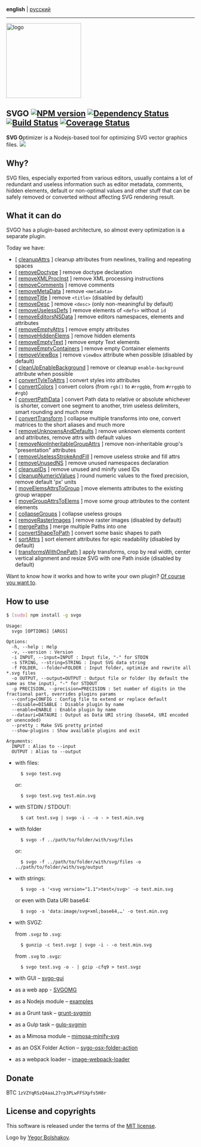 **english** | [русский](https://github.com/svg/svgo/blob/master/README.ru.md)
- - -

<img src="https://svg.github.io/svgo-logo.svg" width="200" height="200" alt="logo"/>

## SVGO [![NPM version](https://badge.fury.io/js/svgo.svg)](https://npmjs.org/package/svgo) [![Dependency Status](https://gemnasium.com/svg/svgo.png)](https://gemnasium.com/svg/svgo) [![Build Status](https://secure.travis-ci.org/svg/svgo.svg)](https://travis-ci.org/svg/svgo) [![Coverage Status](https://img.shields.io/coveralls/svg/svgo.svg)](https://coveralls.io/r/svg/svgo?branch=master)

**SVG O**ptimizer is a Nodejs-based tool for optimizing SVG vector graphics files.
![](https://mc.yandex.ru/watch/18431326)

## Why?

SVG files, especially exported from various editors, usually contains a lot of redundant and useless information such as editor metadata, comments, hidden elements, default or non-optimal values and other stuff that can be safely removed or converted without affecting SVG rendering result.

## What it can do

SVGO has a plugin-based architecture, so almost every optimization is a separate plugin.

Today we have:

* [ [ cleanupAttrs](https://github.com/svg/svgo/blob/master/plugins/cleanupAttrs.js) ] cleanup attributes from newlines, trailing and repeating spaces
* [ [ removeDoctype](https://github.com/svg/svgo/blob/master/plugins/removeDoctype.js) ] remove doctype declaration
* [ [ removeXMLProcInst](https://github.com/svg/svgo/blob/master/plugins/removeXMLProcInst.js) ] remove XML processing instructions
* [ [ removeComments](https://github.com/svg/svgo/blob/master/plugins/removeComments.js) ] remove comments
* [ [ removeMetaData](https://github.com/svg/svgo/blob/master/plugins/removeMetadata.js) ] remove `<metadata>`
* [ [ removeTitle](https://github.com/svg/svgo/blob/master/plugins/removeTitle.js) ] remove `<title>` (disabled by default)
* [ [ removeDesc](https://github.com/svg/svgo/blob/master/plugins/removeDesc.js) ] remove `<desc>` (only non-meaningful by default)
* [ [ removeUselessDefs](https://github.com/svg/svgo/blob/master/plugins/removeUselessDefs.js) ] remove elements of `<defs>` without `id`
* [ [ removeEditorsNSData](https://github.com/svg/svgo/blob/master/plugins/removeEditorsNSData.js) ] remove editors namespaces, elements and attributes
* [ [ removeEmptyAttrs](https://github.com/svg/svgo/blob/master/plugins/removeEmptyAttrs.js) ] remove empty attributes
* [ [ removeHiddenElems](https://github.com/svg/svgo/blob/master/plugins/removeHiddenElems.js) ] remove hidden elements
* [ [ removeEmptyText](https://github.com/svg/svgo/blob/master/plugins/removeEmptyText.js) ] remove empty Text elements
* [ [ removeEmptyContainers](https://github.com/svg/svgo/blob/master/plugins/removeEmptyContainers.js) ] remove empty Container elements
* [ [ removeViewBox](https://github.com/svg/svgo/blob/master/plugins/removeViewBox.js) ] remove `viewBox` attribute when possible (disabled by default)
* [ [ cleanUpEnableBackground](https://github.com/svg/svgo/blob/master/plugins/cleanupEnableBackground.js) ] remove or cleanup `enable-background` attribute when possible
* [ [ convertTyleToAttrs](https://github.com/svg/svgo/blob/master/plugins/convertStyleToAttrs.js) ] convert styles into attributes
* [ [ convertColors](https://github.com/svg/svgo/blob/master/plugins/convertColors.js) ] convert colors (from `rgb()` to `#rrggbb`, from `#rrggbb` to `#rgb`)
* [ [ convertPathData](https://github.com/svg/svgo/blob/master/plugins/convertPathData.js) ] convert Path data to relative or absolute whichever is shorter, convert one segment to another, trim useless delimiters, smart rounding and much more
* [ [ convertTransform](https://github.com/svg/svgo/blob/master/plugins/convertTransform.js) ] collapse multiple transforms into one, convert matrices to the short aliases and much more
* [ [ removeUnknownsAndDefaults](https://github.com/svg/svgo/blob/master/plugins/removeUnknownsAndDefaults.js) ] remove unknown elements content and attributes, remove attrs with default values
* [ [ removeNonInheritableGroupAttrs](https://github.com/svg/svgo/blob/master/plugins/removeNonInheritableGroupAttrs.js) ] remove non-inheritable group's "presentation" attributes
* [ [ removeUselessStrokeAndFill](https://github.com/svg/svgo/blob/master/plugins/removeUselessStrokeAndFill.js) ] remove useless stroke and fill attrs
* [ [ removeUnusedNS](https://github.com/svg/svgo/blob/master/plugins/removeUnusedNS.js) ] remove unused namespaces declaration
* [ [ cleanupIDs](https://github.com/svg/svgo/blob/master/plugins/cleanupIDs.js) ] remove unused and minify used IDs
* [ [ cleanupNumericValues](https://github.com/svg/svgo/blob/master/plugins/cleanupNumericValues.js) ] round numeric values to the fixed precision, remove default 'px' units
* [ [ moveElemsAttrsToGroup](https://github.com/svg/svgo/blob/master/plugins/moveElemsAttrsToGroup.js) ] move elements attributes to the existing group wrapper
* [ [ moveGroupAttrsToElems](https://github.com/svg/svgo/blob/master/plugins/moveGroupAttrsToElems.js) ] move some group attributes to the content elements
* [ [ collapseGroups](https://github.com/svg/svgo/blob/master/plugins/collapseGroups.js) ] collapse useless groups
* [ [ removeRasterImages](https://github.com/svg/svgo/blob/master/plugins/removeRasterImages.js) ] remove raster images (disabled by default)
* [ [ mergePaths](https://github.com/svg/svgo/blob/master/plugins/mergePaths.js) ] merge multiple Paths into one
* [ [ convertShapeToPath](https://github.com/svg/svgo/blob/master/plugins/convertShapeToPath.js) ] convert some basic shapes to path
* [ [ sortAttrs](https://github.com/svg/svgo/blob/master/plugins/sortAttrs.js) ] sort element attributes for epic readability (disabled by default)
* [ [ transformsWithOnePath](https://github.com/svg/svgo/blob/master/plugins/transformsWithOnePath.js) ] apply transforms, crop by real width, center vertical alignment and resize SVG with one Path inside (disabled by default)

Want to know how it works and how to write your own plugin? [Of course you want to](https://github.com/svg/svgo/blob/master/docs/how-it-works/en.md).


## How to use

```sh
$ [sudo] npm install -g svgo
```

```
Usage:
  svgo [OPTIONS] [ARGS]

Options:
  -h, --help : Help
  -v, --version : Version
  -i INPUT, --input=INPUT : Input file, "-" for STDIN
  -s STRING, --string=STRING : Input SVG data string
  -f FOLDER, --folder=FOLDER : Input folder, optimize and rewrite all *.svg files
  -o OUTPUT, --output=OUTPUT : Output file or folder (by default the same as the input), "-" for STDOUT
  -p PRECISION, --precision=PRECISION : Set number of digits in the fractional part, overrides plugins params
  --config=CONFIG : Config file to extend or replace default
  --disable=DISABLE : Disable plugin by name
  --enable=ENABLE : Enable plugin by name
  --datauri=DATAURI : Output as Data URI string (base64, URI encoded or unencoded)
  --pretty : Make SVG pretty printed
  --show-plugins : Show available plugins and exit

Arguments:
  INPUT : Alias to --input
  OUTPUT : Alias to --output
```

* with files:

        $ svgo test.svg

    or:

        $ svgo test.svg test.min.svg

* with STDIN / STDOUT:

        $ cat test.svg | svgo -i - -o - > test.min.svg

* with folder

        $ svgo -f ../path/to/folder/with/svg/files

    or:

        $ svgo -f ../path/to/folder/with/svg/files -o ../path/to/folder/with/svg/output

* with strings:

        $ svgo -s '<svg version="1.1">test</svg>' -o test.min.svg

    or even with Data URI base64:

        $ svgo -s 'data:image/svg+xml;base64,…' -o test.min.svg

* with SVGZ:

    from `.svgz` to `.svg`:

        $ gunzip -c test.svgz | svgo -i - -o test.min.svg

    from `.svg` to `.svgz`:

        $ svgo test.svg -o - | gzip -cfq9 > test.svgz

* with GUI – [svgo-gui](https://github.com/svg/svgo-gui)
* as a web app - [SVGOMG](https://jakearchibald.github.io/svgomg/)
* as a Nodejs module – [examples](https://github.com/svg/svgo/tree/master/examples)
* as a Grunt task – [grunt-svgmin](https://github.com/sindresorhus/grunt-svgmin)
* as a Gulp task – [gulp-svgmin](https://github.com/ben-eb/gulp-svgmin)
* as a Mimosa module – [mimosa-minify-svg](https://github.com/dbashford/mimosa-minify-svg)
* as an OSX Folder Action – [svgo-osx-folder-action](https://github.com/svg/svgo-osx-folder-action)
* as a webpack loader – [image-webpack-loader](https://github.com/tcoopman/image-webpack-loader)

## Donate

BTC `1zVZYqRSzQ4aaL27rp3PLwFFSXpfs5H8r`

## License and copyrights

This software is released under the terms of the [MIT license](https://github.com/svg/svgo/blob/master/LICENSE).

Logo by [Yegor Bolshakov](http://xizzzy.ru/).
